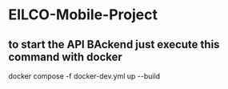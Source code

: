 # EILCO-Mobile-Project
## to start the API BAckend just execute this command with docker
docker compose -f docker-dev.yml up --build
